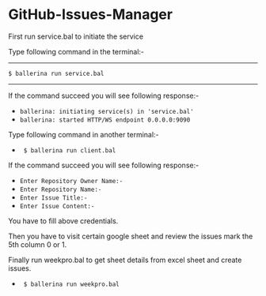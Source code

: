 # GitHub-Issues-Manager

First run service.bal to initiate the service

Type following command in the terminal:- 
     
***
`$ ballerina run service.bal`

***


If the command succeed you will see following response:- 


* `ballerina: initiating service(s) in 'service.bal' `
* `ballerina: started HTTP/WS endpoint 0.0.0.0:9090`


Type following command in another terminal:- 
* ` $ ballerina run client.bal`

If the command succeed you will see following response:- 
* `Enter Repository Owner Name:- `
* `Enter Repository Name:- `
* `Enter Issue Title:- `
* `Enter Issue Content:-`

You have to fill above credentials.

Then you have to visit certain google sheet and review the issues mark the 5th column 0 or 1.


Finally run weekpro.bal to get sheet details from excel sheet and create issues.
* ` $ ballerina run weekpro.bal`
